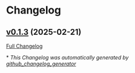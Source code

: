 # Changelog

## [v0.1.3](https://github.com/somaz94/k8s-namespace-sync/tree/v0.1.3) (2025-02-21)

[Full Changelog](https://github.com/somaz94/k8s-namespace-sync/compare/v0.1.0...v0.1.3)



\* *This Changelog was automatically generated by [github_changelog_generator](https://github.com/github-changelog-generator/github-changelog-generator)*
